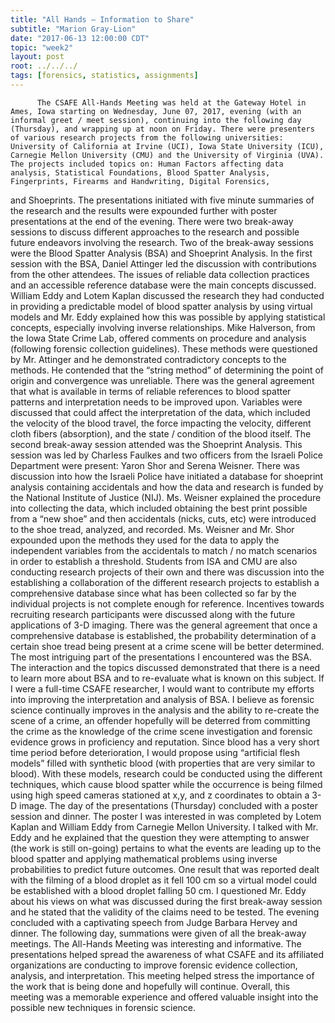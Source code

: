 ```yaml
---
title: "All Hands – Information to Share"
subtitle: "Marion Gray-Lion"
date: "2017-06-13 12:00:00 CDT"
topic: "week2"
layout: post
root: ../../../
tags: [forensics, statistics, assignments]
---
```

 
          The CSAFE All-Hands Meeting was held at the Gateway Hotel in Ames, Iowa starting on Wednesday, June 07, 2017, evening (with an informal greet / meet session), continuing into the following day (Thursday), and wrapping up at noon on Friday. There were presenters of various research projects from the following universities: University of California at Irvine (UCI), Iowa State University (ICU), Carnegie Mellon University (CMU) and the University of Virginia (UVA). The projects included topics on: Human Factors affecting data analysis, Statistical Foundations, Blood Spatter Analysis, Fingerprints, Firearms and Handwriting, Digital Forensics, 
and Shoeprints. The presentations initiated with five minute summaries of the research and the results were expounded further with poster presentations at the end of the evening. There were two break-away sessions to discuss different approaches to the research and possible future endeavors involving the research. 
     Two of the break-away sessions were the Blood Spatter Analysis (BSA) and Shoeprint Analysis. In the first session with the BSA, Daniel Attinger led the discussion with contributions from the other attendees. The issues of reliable data collection practices and an accessible reference database were the main concepts discussed. William Eddy and Lotem Kaplan discussed the research they had conducted in providing a predictable model of blood spatter analysis by using virtual models and Mr. Eddy explained how this was possible by applying statistical concepts, especially involving inverse relationships. Mike Halverson, from the Iowa State Crime Lab, offered comments on procedure and analysis (following forensic collection guidelines). These methods were questioned by Mr. Attinger and he demonstrated contradictory concepts to the methods. He contended that the “string method” of determining the point of origin and convergence was unreliable. There was the general agreement that what is available in terms of reliable references to blood spatter patterns and interpretation needs to be improved upon. Variables were discussed that could affect the interpretation of the data, which included the velocity of the blood travel, the force impacting the velocity, different cloth fibers (absorption), and the state / condition of the blood itself.
      The second break-away session attended was the Shoeprint Analysis. This session was led by 
Charless Faulkes and two officers from the Israeli Police Department were present: Yaron Shor and Serena Weisner. There was discussion into how the Israeli Police have initiated a database for shoeprint analysis containing accidentals and how the data and research is funded by the 
National Institute of Justice (NIJ). Ms. Weisner explained the procedure into collecting the data, which included obtaining the best print possible from a “new shoe” and then accidentals (nicks, cuts, etc) were introduced to the shoe tread, analyzed, and recorded. Ms. Weisner and Mr. Shor expounded upon the methods they used for the data to apply the independent variables from the accidentals to match / no match scenarios in order to establish a threshold. Students from ISA and CMU are also conducting research projects of their own and there was discussion into the establishing a collaboration of the different research projects to establish a comprehensive database since what has been collected so far by the individual projects is not complete enough for reference. Incentives towards recruiting research participants were discussed along with the future applications of 3-D imaging. There was the general agreement that once a comprehensive database is established, the probability determination of a certain shoe tread being present at a crime scene will be better determined.
     The most intriguing part of the presentations I encountered was the BSA. The interaction and the topics discussed demonstrated that there is a need to learn more about BSA and to re-evaluate what is known on this subject. If I were a full-time CSAFE researcher, I would want to contribute my efforts into improving the interpretation and analysis of BSA. I believe as forensic science continually improves in the analysis and the ability to re-create the scene of a crime, an offender hopefully will be deterred from committing the crime as the knowledge of the crime scene investigation and forensic evidence grows in proficiency and reputation. Since blood has a very short time period before deterioration, I would propose using “artificial flesh models” filled with synthetic blood (with properties that are very similar to blood). With these models, research could be conducted using the different techniques, which cause blood spatter while the occurrence is being filmed using high speed cameras stationed at x,y, and z coordinates to obtain a 3-D image.
     The day of the presentations (Thursday) concluded with a poster session and dinner. The poster I was interested in was completed by Lotem Kaplan and William Eddy from Carnegie Mellon University. I talked with Mr. Eddy and he explained that the question they were attempting to answer (the work is still on-going) pertains to what the events are leading up to the blood spatter and applying mathematical problems using inverse probabilities to predict future outcomes. One result that was reported dealt with the filming of a blood droplet as it fell 100 cm so a virtual model could be established with a blood droplet falling 50 cm. I questioned Mr. Eddy about his views on what was discussed during the first break-away session and he stated that the validity of the claims need to be tested. The evening concluded with a captivating speech from Judge Barbara Hervey and dinner. The following day, summations were given of all the break-away meetings.
     The All-Hands Meeting was interesting and informative. The presentations helped spread the awareness of what CSAFE and its affiliated organizations are conducting to improve forensic evidence collection, analysis, and interpretation. This meeting helped stress the importance of the work that is being done and hopefully will continue. Overall, this meeting was a memorable experience and offered valuable insight into the possible new techniques in forensic science.
